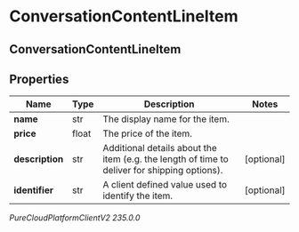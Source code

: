 # ConversationContentLineItem

## ConversationContentLineItem

## Properties

|Name | Type | Description | Notes|
|------------ | ------------- | ------------- | -------------|
| **name** | str | The display name for the item. | |
| **price** | float | The price of the item. | |
| **description** | str | Additional details about the item (e.g. the length of time to deliver for shipping options). | [optional] |
| **identifier** | str | A client defined value used to identify the item. | [optional] |



_PureCloudPlatformClientV2 235.0.0_
